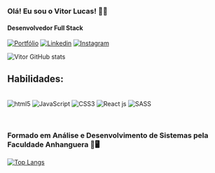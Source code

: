 ### Olá! Eu sou o Vitor Lucas! 🖐🏼
#### Desenvolvedor Full Stack

[![Portfólio](https://img.shields.io/badge/website-000000?style=for-the-badge&logo=About.me&logoColor=white)](https://portfolio-react-sass-zbg6.vercel.app/)
[![Linkedin](https://img.shields.io/badge/LinkedIn-0077B5?style=for-the-badge&logo=linkedin&logoColor=white)](https://www.linkedin.com/in/vitor-araujodev/)
[![Instagram](https://img.shields.io/badge/Instagram-E4405F?style=for-the-badge&logo=instagram&logoColor=white)](https://www.instagram.com/vitor.lucasz/)

![Vitor GitHub stats](https://github-readme-stats.vercel.app/api?username=VitorLucasX&show_icons=true&theme=dracula)

## Habilidades:

<div style="display: inline-block"><br/>
    <img src="https://img.shields.io/badge/HTML5-E34F26?style=for-the-badge&logo=html5&logoColor=white" alt="html5" align="center"/>
    <img src="https://img.shields.io/badge/CSS3-1572B6?style=for-the-badge&logo=css3&logoColor=white" alt="JavaScript" align="center"/>
    <img src="https://img.shields.io/badge/JavaScript-F7DF1E?style=for-the-badge&logo=javascript&logoColor=black" alt="CSS3" align="center"/>
    <img src="https://img.shields.io/badge/React-20232A?style=for-the-badge&logo=react&logoColor=61DAFB" alt="React js" align="center"/>
    <img src="https://img.shields.io/badge/Sass-CC6699?style=for-the-badge&logo=sass&logoColor=white" alt="SASS" align="center">
</div>

<br><h3>Formado em Análise e Desenvolvimento de Sistemas pela Faculdade Anhanguera 📙🖥️</h3>

[![Top Langs](https://github-readme-stats.vercel.app/api/top-langs/?username=VitorLucasX)](https://github.com/VitorLucasX/github-readme-stats)
